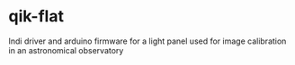 # qik-flat
Indi driver and arduino firmware for a light panel used for image calibration in an astronomical observatory
